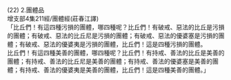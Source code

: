 (22) 2.團體品  
增支部4集211經/團體經(莊春江譯)  
「比丘們！有這四種污損的團體，哪四種呢？比丘們！有破戒、惡法的比丘是污損的團體；有破戒、惡法的比丘尼是污損的團體；有破戒、惡法的優婆塞是污損的團體；有破戒、惡法的優婆夷是污損的團體，比丘們！這是四種污損的團體。  
比丘們！有這四種美善的團體，哪四種呢？比丘們！有持戒、善法的比丘是美善的團體；有持戒、善法的比丘尼是美善的團體；有持戒、善法的優婆塞是美善的團體；有持戒、善法的優婆夷是美善的團體，比丘們！這是四種美善的團體。」  
  
  
